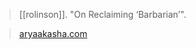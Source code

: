 > [[rolinson]]. "On Reclaiming ‘Barbarian’".

> [aryaakasha.com](https://aryaakasha.com/2020/08/05/on-reclaiming-barbarian/)